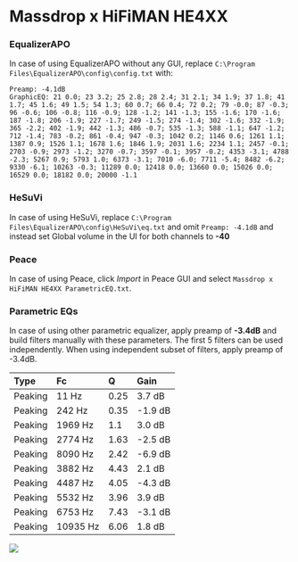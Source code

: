 # Massdrop x HiFiMAN HE4XX

### EqualizerAPO
In case of using EqualizerAPO without any GUI, replace `C:\Program Files\EqualizerAPO\config\config.txt`
with:
```
Preamp: -4.1dB
GraphicEQ: 21 0.0; 23 3.2; 25 2.8; 28 2.4; 31 2.1; 34 1.9; 37 1.8; 41 1.7; 45 1.6; 49 1.5; 54 1.3; 60 0.7; 66 0.4; 72 0.2; 79 -0.0; 87 -0.3; 96 -0.6; 106 -0.8; 116 -0.9; 128 -1.2; 141 -1.3; 155 -1.6; 170 -1.6; 187 -1.8; 206 -1.9; 227 -1.7; 249 -1.5; 274 -1.4; 302 -1.6; 332 -1.9; 365 -2.2; 402 -1.9; 442 -1.3; 486 -0.7; 535 -1.3; 588 -1.1; 647 -1.2; 712 -1.4; 783 -0.2; 861 -0.4; 947 -0.3; 1042 0.2; 1146 0.6; 1261 1.1; 1387 0.9; 1526 1.1; 1678 1.6; 1846 1.9; 2031 1.6; 2234 1.1; 2457 -0.1; 2703 -0.9; 2973 -1.2; 3270 -0.7; 3597 -0.1; 3957 -0.2; 4353 -3.1; 4788 -2.3; 5267 0.9; 5793 1.0; 6373 -3.1; 7010 -6.0; 7711 -5.4; 8482 -6.2; 9330 -6.1; 10263 -0.3; 11289 0.0; 12418 0.0; 13660 0.0; 15026 0.0; 16529 0.0; 18182 0.0; 20000 -1.1
```

### HeSuVi
In case of using HeSuVi, replace `C:\Program Files\EqualizerAPO\config\HeSuVi\eq.txt` and omit `Preamp:
-4.1dB` and instead set Global volume in the UI for both channels to **-40**

### Peace
In case of using Peace, click *Import* in Peace GUI and select `Massdrop x HiFiMAN HE4XX ParametricEQ.txt`.

### Parametric EQs
In case of using other parametric equalizer, apply preamp of **-3.4dB** and build filters manually
with these parameters. The first 5 filters can be used independently.
When using independent subset of filters, apply preamp of -3.4dB.

| Type    | Fc       |    Q | Gain    |
|:--------|:---------|:-----|:--------|
| Peaking | 11 Hz    | 0.25 | 3.7 dB  |
| Peaking | 242 Hz   | 0.35 | -1.9 dB |
| Peaking | 1969 Hz  | 1.1  | 3.0 dB  |
| Peaking | 2774 Hz  | 1.63 | -2.5 dB |
| Peaking | 8090 Hz  | 2.42 | -6.9 dB |
| Peaking | 3882 Hz  | 4.43 | 2.1 dB  |
| Peaking | 4487 Hz  | 4.05 | -4.3 dB |
| Peaking | 5532 Hz  | 3.96 | 3.9 dB  |
| Peaking | 6753 Hz  | 7.43 | -3.1 dB |
| Peaking | 10935 Hz | 6.06 | 1.8 dB  |

![](https://raw.githubusercontent.com/jaakkopasanen/AutoEq/master/results/innerfidelity/sbaf-serious/Massdrop%20x%20HiFiMAN%20HE4XX/Massdrop%20x%20HiFiMAN%20HE4XX.png)